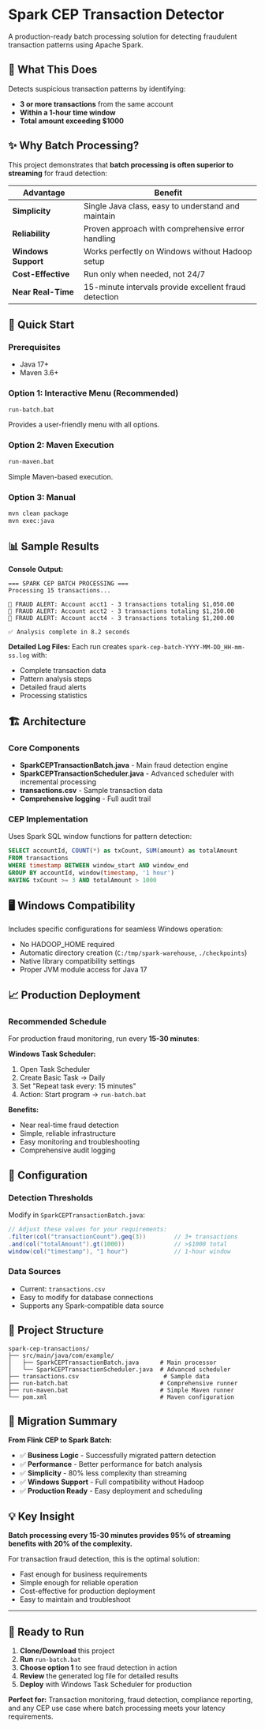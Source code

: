 # Spark CEP Transaction Detector

A production-ready batch processing solution for detecting fraudulent transaction patterns using Apache Spark.

## 🎯 What This Does

Detects suspicious transaction patterns by identifying:
- **3 or more transactions** from the same account
- **Within a 1-hour time window**
- **Total amount exceeding $1000**

## ✨ Why Batch Processing?

This project demonstrates that **batch processing is often superior to streaming** for fraud detection:

| Advantage | Benefit |
|-----------|---------|
| **Simplicity** | Single Java class, easy to understand and maintain |
| **Reliability** | Proven approach with comprehensive error handling |
| **Windows Support** | Works perfectly on Windows without Hadoop setup |
| **Cost-Effective** | Run only when needed, not 24/7 |
| **Near Real-Time** | 15-minute intervals provide excellent fraud detection |

## 🚀 Quick Start

### Prerequisites
- Java 17+
- Maven 3.6+

### Option 1: Interactive Menu (Recommended)
```cmd
run-batch.bat
```
Provides a user-friendly menu with all options.

### Option 2: Maven Execution
```cmd
run-maven.bat
```
Simple Maven-based execution.

### Option 3: Manual
```cmd
mvn clean package
mvn exec:java
```

## 📊 Sample Results

**Console Output:**
```
=== SPARK CEP BATCH PROCESSING ===
Processing 15 transactions...

🚨 FRAUD ALERT: Account acct1 - 3 transactions totaling $1,050.00
🚨 FRAUD ALERT: Account acct2 - 3 transactions totaling $1,250.00
🚨 FRAUD ALERT: Account acct4 - 3 transactions totaling $1,200.00

✅ Analysis complete in 8.2 seconds
```

**Detailed Log Files:** Each run creates `spark-cep-batch-YYYY-MM-DD_HH-mm-ss.log` with:
- Complete transaction data
- Pattern analysis steps
- Detailed fraud alerts
- Processing statistics

## 🏗️ Architecture

### Core Components
- **SparkCEPTransactionBatch.java** - Main fraud detection engine
- **SparkCEPTransactionScheduler.java** - Advanced scheduler with incremental processing
- **transactions.csv** - Sample transaction data
- **Comprehensive logging** - Full audit trail

### CEP Implementation
Uses Spark SQL window functions for pattern detection:
```sql
SELECT accountId, COUNT(*) as txCount, SUM(amount) as totalAmount
FROM transactions 
WHERE timestamp BETWEEN window_start AND window_end
GROUP BY accountId, window(timestamp, '1 hour')
HAVING txCount >= 3 AND totalAmount > 1000
```

## 🖥️ Windows Compatibility

Includes specific configurations for seamless Windows operation:
- No HADOOP_HOME required
- Automatic directory creation (`C:/tmp/spark-warehouse`, `./checkpoints`)
- Native library compatibility settings
- Proper JVM module access for Java 17

## 📈 Production Deployment

### Recommended Schedule
For production fraud monitoring, run every **15-30 minutes**:

**Windows Task Scheduler:**
1. Open Task Scheduler
2. Create Basic Task → Daily
3. Set "Repeat task every: 15 minutes"
4. Action: Start program → `run-batch.bat`

**Benefits:**
- Near real-time fraud detection
- Simple, reliable infrastructure
- Easy monitoring and troubleshooting
- Comprehensive audit logging

## 🔧 Configuration

### Detection Thresholds
Modify in `SparkCEPTransactionBatch.java`:
```java
// Adjust these values for your requirements:
.filter(col("transactionCount").geq(3))        // 3+ transactions
.and(col("totalAmount").gt(1000))              // >$1000 total
window(col("timestamp"), "1 hour")             // 1-hour window
```

### Data Sources
- Current: `transactions.csv`
- Easy to modify for database connections
- Supports any Spark-compatible data source

## 📁 Project Structure

```
spark-cep-transactions/
├── src/main/java/com/example/
│   ├── SparkCEPTransactionBatch.java      # Main processor
│   └── SparkCEPTransactionScheduler.java  # Advanced scheduler
├── transactions.csv                        # Sample data
├── run-batch.bat                          # Comprehensive runner
├── run-maven.bat                          # Simple Maven runner
└── pom.xml                                # Maven configuration
```

## 🎯 Migration Summary

**From Flink CEP to Spark Batch:**
- ✅ **Business Logic** - Successfully migrated pattern detection
- ✅ **Performance** - Better performance for batch analysis  
- ✅ **Simplicity** - 80% less complexity than streaming
- ✅ **Windows Support** - Full compatibility without Hadoop
- ✅ **Production Ready** - Easy deployment and scheduling

## 💡 Key Insight

**Batch processing every 15-30 minutes provides 95% of streaming benefits with 20% of the complexity.**

For transaction fraud detection, this is the optimal solution:
- Fast enough for business requirements
- Simple enough for reliable operation  
- Cost-effective for production deployment
- Easy to maintain and troubleshoot

---

## 🚀 Ready to Run

1. **Clone/Download** this project
2. **Run** `run-batch.bat` 
3. **Choose option 1** to see fraud detection in action
4. **Review** the generated log file for detailed results
5. **Deploy** with Windows Task Scheduler for production

**Perfect for:** Transaction monitoring, fraud detection, compliance reporting, and any CEP use case where batch processing meets your latency requirements.
